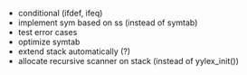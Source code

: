- conditional (ifdef, ifeq)
- implement sym based on ss (instead of symtab)
- test error cases
- optimize symtab
- extend stack automatically (?)
- allocate recursive scanner on stack (instead of yylex_init())
